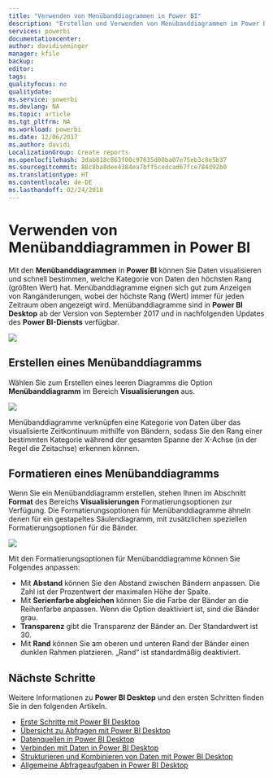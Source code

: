 ```yaml
---
title: "Verwenden von Menübanddiagrammen in Power BI"
description: "Erstellen und Verwenden von Menübanddiagrammen im Power BI-Dienst und in Power BI Desktop"
services: powerbi
documentationcenter: 
author: davidiseminger
manager: kfile
backup: 
editor: 
tags: 
qualityfocus: no
qualitydate: 
ms.service: powerbi
ms.devlang: NA
ms.topic: article
ms.tgt_pltfrm: NA
ms.workload: powerbi
ms.date: 12/06/2017
ms.author: davidi
LocalizationGroup: Create reports
ms.openlocfilehash: 3dab818c863f00c97635d00ba07e75eb3c8e5b37
ms.sourcegitcommit: 88c8ba8dee4384ea7bff5cedcad67fce784d92b0
ms.translationtype: HT
ms.contentlocale: de-DE
ms.lasthandoff: 02/24/2018
---
```

# <a name="use-ribbon-charts-in-power-bi"></a>Verwenden von Menübanddiagrammen in Power BI
Mit den **Menübanddiagrammen** in **Power BI** können Sie Daten visualisieren und schnell bestimmen, welche Kategorie von Daten den höchsten Rang (größten Wert) hat. Menübanddiagramme eignen sich gut zum Anzeigen von Rangänderungen, wobei der höchste Rang (Wert) immer für jeden Zeitraum oben angezeigt wird. Menübanddiagramme sind in **Power BI Desktop** ab der Version von September 2017 und in nachfolgenden Updates des **Power BI-Diensts** verfügbar.

![](media/desktop-ribbon-charts/ribbon-charts_01.png)

## <a name="create-a-ribbon-chart"></a>Erstellen eines Menübanddiagramms
Wählen Sie zum Erstellen eines leeren Diagramms die Option **Menübanddiagramm** im Bereich **Visualisierungen** aus.

![](media/desktop-ribbon-charts/ribbon-charts_02.png)

Menübanddiagramme verknüpfen eine Kategorie von Daten über das visualisierte Zeitkontinuum mithilfe von Bändern, sodass Sie den Rang einer bestimmten Kategorie während der gesamten Spanne der X-Achse (in der Regel die Zeitachse) erkennen können.

## <a name="format-a-ribbon-chart"></a>Formatieren eines Menübanddiagramms
Wenn Sie ein Menübanddiagramm erstellen, stehen Ihnen im Abschnitt **Format** des Bereichs **Visualisierungen** Formatierungsoptionen zur Verfügung. Die Formatierungsoptionen für Menübanddiagramme ähneln denen für ein gestapeltes Säulendiagramm, mit zusätzlichen speziellen Formatierungsoptionen für die Bänder.

![](media/desktop-ribbon-charts/ribbon-charts_03.png)

Mit den Formatierungsoptionen für Menübanddiagramme können Sie Folgendes anpassen:

* Mit **Abstand** können Sie den Abstand zwischen Bändern anpassen. Die Zahl ist der Prozentwert der maximalen Höhe der Spalte.
* Mit **Serienfarbe abgleichen** können Sie die Farbe der Bänder an die Reihenfarbe anpassen. Wenn die Option deaktiviert ist, sind die Bänder grau.
* **Transparenz** gibt die Transparenz der Bänder an. Der Standardwert ist 30.
* Mit **Rand** können Sie am oberen und unteren Rand der Bänder einen dunklen Rahmen platzieren. „Rand“ ist standardmäßig deaktiviert.

## <a name="next-steps"></a>Nächste Schritte
Weitere Informationen zu **Power BI Desktop** und den ersten Schritten finden Sie in den folgenden Artikeln.

* [Erste Schritte mit Power BI Desktop](desktop-getting-started.md)
* [Übersicht zu Abfragen mit Power BI Desktop](desktop-query-overview.md)
* [Datenquellen in Power BI Desktop](desktop-data-sources.md)
* [Verbinden mit Daten in Power BI Desktop](desktop-connect-to-data.md)
* [Strukturieren und Kombinieren von Daten mit Power BI Desktop](desktop-shape-and-combine-data.md)
* [Allgemeine Abfrageaufgaben in Power BI Desktop](desktop-common-query-tasks.md)   

